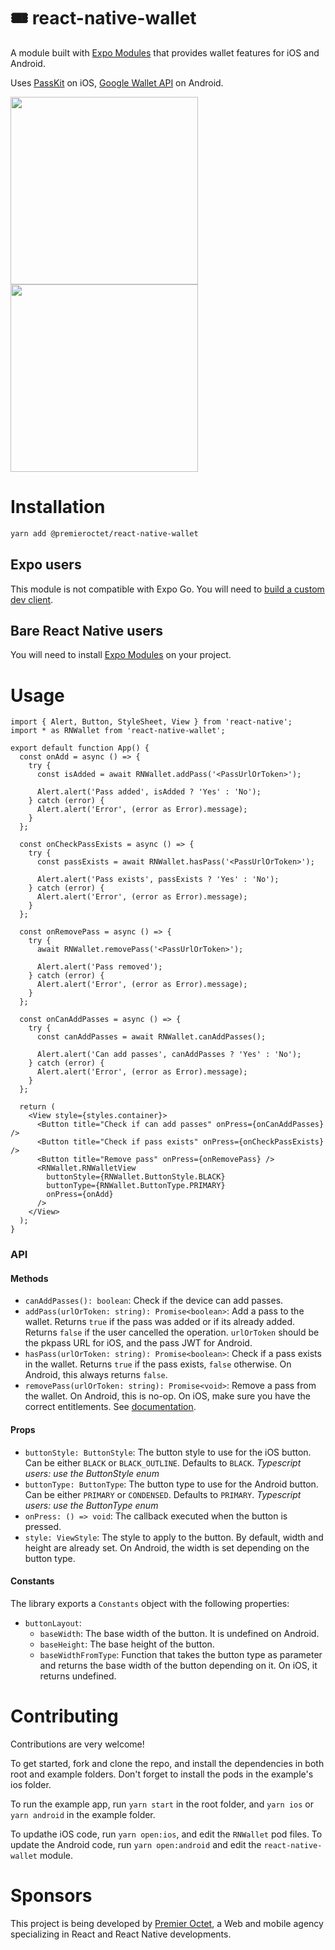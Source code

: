 # 🎟️ react-native-wallet

A module built with [Expo Modules](https://docs.expo.dev/modules/overview/) that provides wallet features for iOS and Android.

Uses [PassKit](https://developer.apple.com/documentation/passkit/wallet) on iOS, [Google Wallet API](https://developers.google.com/wallet/generic) on Android.

<img src="https://github.com/premieroctet/react-native-wallet/assets/11079152/ef45634f-a671-403d-b7dd-211af2d612b8" width="300" height="auto" />
<img src="https://github.com/premieroctet/react-native-wallet/assets/11079152/5c27516d-37b8-434e-b8e9-7731cca0a5ee" width="300" height="auto"  />

# Installation

```bash
yarn add @premieroctet/react-native-wallet
```

## Expo users

This module is not compatible with Expo Go. You will need to [build a custom dev client](https://docs.expo.dev/develop/development-builds/installation/).

## Bare React Native users

You will need to install [Expo Modules](https://docs.expo.dev/bare/installing-expo-modules/) on your project.

# Usage

```tsx
import { Alert, Button, StyleSheet, View } from 'react-native';
import * as RNWallet from 'react-native-wallet';

export default function App() {
  const onAdd = async () => {
    try {
      const isAdded = await RNWallet.addPass('<PassUrlOrToken>');

      Alert.alert('Pass added', isAdded ? 'Yes' : 'No');
    } catch (error) {
      Alert.alert('Error', (error as Error).message);
    }
  };

  const onCheckPassExists = async () => {
    try {
      const passExists = await RNWallet.hasPass('<PassUrlOrToken>');

      Alert.alert('Pass exists', passExists ? 'Yes' : 'No');
    } catch (error) {
      Alert.alert('Error', (error as Error).message);
    }
  };

  const onRemovePass = async () => {
    try {
      await RNWallet.removePass('<PassUrlOrToken>');

      Alert.alert('Pass removed');
    } catch (error) {
      Alert.alert('Error', (error as Error).message);
    }
  };

  const onCanAddPasses = async () => {
    try {
      const canAddPasses = await RNWallet.canAddPasses();

      Alert.alert('Can add passes', canAddPasses ? 'Yes' : 'No');
    } catch (error) {
      Alert.alert('Error', (error as Error).message);
    }
  };

  return (
    <View style={styles.container}>
      <Button title="Check if can add passes" onPress={onCanAddPasses} />
      <Button title="Check if pass exists" onPress={onCheckPassExists} />
      <Button title="Remove pass" onPress={onRemovePass} />
      <RNWallet.RNWalletView
        buttonStyle={RNWallet.ButtonStyle.BLACK}
        buttonType={RNWallet.ButtonType.PRIMARY}
        onPress={onAdd}
      />
    </View>
  );
}
```

### API

#### Methods

- `canAddPasses(): boolean`: Check if the device can add passes.
- `addPass(urlOrToken: string): Promise<boolean>`: Add a pass to the wallet. Returns `true` if the pass was added or if its already added. Returns `false` if the user cancelled the operation. `urlOrToken` should be the pkpass URL for iOS, and the pass JWT for Android.
- `hasPass(urlOrToken: string): Promise<boolean>`: Check if a pass exists in the wallet. Returns `true` if the pass exists, `false` otherwise. On Android, this always returns `false`.
- `removePass(urlOrToken: string): Promise<void>`: Remove a pass from the wallet. On Android, this is no-op. On iOS, make sure you have the correct entitlements. See [documentation](https://developer.apple.com/documentation/passkit/pkpasslibrary/1617083-removepass#discussion).

#### Props

- `buttonStyle: ButtonStyle`: The button style to use for the iOS button. Can be either `BLACK` or `BLACK_OUTLINE`. Defaults to `BLACK`. _Typescript users: use the ButtonStyle enum_
- `buttonType: ButtonType`: The button type to use for the Android button. Can be either `PRIMARY` or `CONDENSED`. Defaults to `PRIMARY`. _Typescript users: use the ButtonType enum_
- `onPress: () => void`: The callback executed when the button is pressed.
- `style: ViewStyle`: The style to apply to the button. By default, width and height are already set. On Android, the width is set depending on the button type.

#### Constants

The library exports a `Constants` object with the following properties:

- `buttonLayout`:
  - `baseWidth`: The base width of the button. It is undefined on Android.
  - `baseHeight`: The base height of the button.
  - `baseWidthFromType`: Function that takes the button type as parameter and returns the base width of the button depending on it. On iOS, it returns undefined.

# Contributing

Contributions are very welcome!

To get started, fork and clone the repo, and install the dependencies in both root and example folders. Don't forget to install the pods in the example's ios folder.

To run the example app, run `yarn start` in the root folder, and `yarn ios` or `yarn android` in the example folder.

To updathe iOS code, run `yarn open:ios`, and edit the `RNWallet` pod files.
To update the Android code, run `yarn open:android` and edit the `react-native-wallet` module.

# Sponsors

This project is being developed by [Premier Octet](https://www.premieroctet.com), a Web and mobile agency specializing in React and React Native developments.
